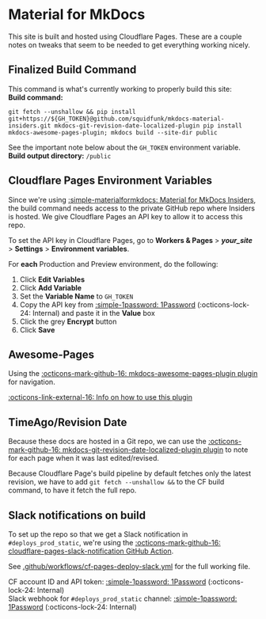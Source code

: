 # Material for MkDocs

This site is  built and hosted using Cloudflare Pages. These are a couple notes on tweaks that seem to be needed to get everything working nicely.

## Finalized Build Command
This command is what's currently working to properly build this site:  
**Build command:**  
```
git fetch --unshallow && pip install git+https://${GH_TOKEN}@github.com/squidfunk/mkdocs-material-insiders.git mkdocs-git-revision-date-localized-plugin pip install mkdocs-awesome-pages-plugin; mkdocs build --site-dir public
```
See the important note below about the `GH_TOKEN` environment variable.
**Build output directory:** `/public`

## Cloudflare Pages Environment Variables
Since we're using [:simple-materialformkdocs: Material for MkDocs Insiders](https://squidfunk.github.io/mkdocs-material/insiders/), the build command needs access to the private GitHub repo where Insiders is hosted. We give Cloudflare Pages an API key to allow it to access this repo.

To set the API key in Cloudflare Pages, go to **Workers & Pages** > ***your_site*** > **Settings** > **Environment variables**. 

For **each** Production and Preview environment, do the following:

1. Click **Edit Variables**
2. Click **Add Variable**
3. Set the **Variable Name** to `GH_TOKEN`
4. Copy the API key from [:simple-1password: 1Password](https://start.1password.com/open/i?a=B5NVCNGFJBCCLCDCN5FKFPGVBI&v=jsiictzq3qvzmkew4xt5mjqi6u&i=w5l45q5wofbqe4s2qhtyn4dk3a&h=blackcat-labs.1password.com) (:octicons-lock-24: Internal) and paste it in the **Value** box
5. Click the grey **Encrypt** button
6. Click **Save**

## Awesome-Pages
Using the [:octicons-mark-github-16: mkdocs-awesome-pages-plugin plugin](https://github.com/lukasgeiter/mkdocs-awesome-pages-plugin) for navigation.

[:octicons-link-external-16: Info on how to use this plugin](https://github.com/lukasgeiter/mkdocs-awesome-pages-plugin?tab=readme-ov-file#features)

## TimeAgo/Revision Date
Because these docs are hosted in a Git repo, we can use the [:octicons-mark-github-16: mkdocs-git-revision-date-localized-plugin plugin](https://github.com/timvink/mkdocs-git-revision-date-localized-plugin) to note for each page when it was last edited/revised.

Because Cloudflare Page's build pipeline by default fetches only the latest revision, we have to add `git fetch --unshallow &&` to the CF build command, to have it fetch the full repo.

## Slack notifications on build
To set up the repo so that we get a Slack notification in `#deploys_prod_static`, we're using the [:octicons-mark-github-16: cloudflare-pages-slack-notification GitHub Action](https://github.com/marketplace/actions/cloudflare-pages-slack-notification).

See [.github/workflows/cf-pages-deploy-slack.yml](https://github.com/blackcat-labs/blackcatlabs-wiki/blob/main/.github/workflows/cf-pages-deploy-slack.yml) for the full working file.

CF account ID and API token: [:simple-1password: 1Password](https://start.1password.com/open/i?a=B5NVCNGFJBCCLCDCN5FKFPGVBI&h=blackcat-labs.1password.com&i=ce362lirbcnmmjd4epqs26creq&v=jsiictzq3qvzmkew4xt5mjqi6u) (:octicons-lock-24: Internal)  
Slack webhook for `#deploys_prod_static` channel: [:simple-1password: 1Password](https://start.1password.com/open/i?a=B5NVCNGFJBCCLCDCN5FKFPGVBI&h=blackcat-labs.1password.com&i=kgeyqk4p5dmo6uslnmloouae5e&v=jsiictzq3qvzmkew4xt5mjqi6u) (:octicons-lock-24: Internal)
